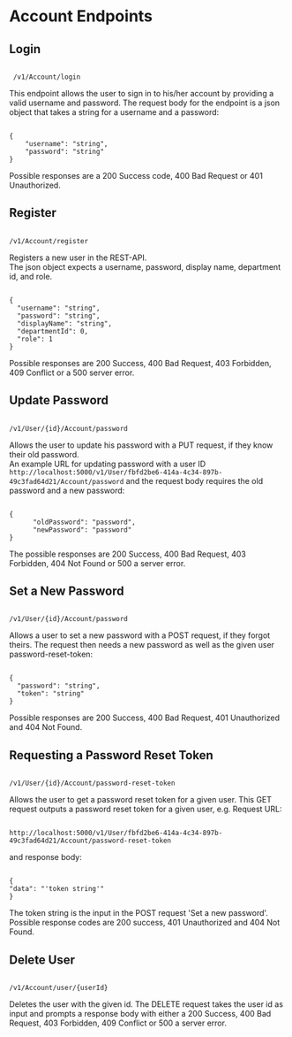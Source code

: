 # Account Endpoints

## Login

```

 /v1/Account/login

```

This endpoint allows the user to sign in to his/her account by providing a valid username and password.
The request body for the endpoint is a json object that takes a string for a username and a password:

```

{
    "username": "string",
    "password": "string"
}

```

Possible responses are a 200 Success code, 400 Bad Request or 401 Unauthorized.

## Register

``` 

/v1/Account/register

``` 

Registers a new user in the REST-API.  
The json object expects a username, password, display name, department id, and role.

```

{
  "username": "string",
  "password": "string",
  "displayName": "string",
  "departmentId": 0,
  "role": 1
}

```

Possible responses are 200 Success, 400 Bad Request, 403 Forbidden, 409 Conflict or a 500 server error.

## Update Password

```

/v1/User/{id}/Account/password

``` 

Allows the user to update his password with a PUT request, if they know their old password.  
An example URL for updating password with a user ID ```http://localhost:5000/v1/User/fbfd2be6-414a-4c34-897b-49c3fad64d21/Account/password```
and the request body requires the old password and a new password:   

```

{
      "oldPassword": "password",
      "newPassword": "password"
}

```

The possible responses are 200 Success, 400 Bad Request, 403 Forbidden, 404 Not Found or 500 a server error.

## Set a New Password

``` 

/v1/User/{id}/Account/password

```

Allows a user to set a new password with a POST request, if they forgot theirs.
The request then needs a new password as well as the given user password-reset-token:

```

{ 
  "password": "string",
  "token": "string"
}

```

Possible responses are 200 Success, 400 Bad Request, 401 Unauthorized and 404 Not Found.

## Requesting a Password Reset Token

``` 

/v1/User/{id}/Account/password-reset-token 

``` 

Allows the user to get a password reset token for a given user.
This GET request outputs a password reset token for a given user, e.g.
Request URL: 

``` 

http://localhost:5000/v1/User/fbfd2be6-414a-4c34-897b-49c3fad64d21/Account/password-reset-token 
``` 

and response body:

```

{
"data": "'token string'"
}

```

The token string is the input in the POST request 'Set a new password'.
Possible response codes are 200 success, 401 Unauthorized and 404 Not Found.

## Delete User

``` 

/v1/Account/user/{userId}

```

Deletes the user with the given id.
The DELETE request takes the user id as input and prompts a response body with either a 200 Success, 400 Bad Request, 403 Forbidden, 409 Conflict or 500 a server error.
